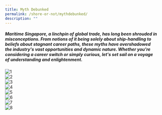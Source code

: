 ```yaml
---
title: Myth Debunked
permalink: /shore-or-not/mythdebunked/
description: ""
---
```

##### Maritime Singapore, a linchpin of global trade, has long been shrouded in misconceptions. From notions of it being solely about ship-handling to beliefs about stagnant career paths, these myths have overshadowed the industry's vast opportunities and dynamic nature. Whether you're considering a career switch or simply curious, let's set sail on a voyage of understanding and enlightenment.

<img border="0" alt="1" src="https://i.ibb.co/vjykPGH/1.png">
<br>
<img border="0" alt="2" src="https://i.ibb.co/Jm6H9mf/2.png">
<br>
<img border="0" alt="3" src="https://i.ibb.co/MC0w53S/3.png">
<br>
<img border="0" alt="4" src="https://i.ibb.co/WPKDmdK/4.png">
<br>
<img border="0" alt="5" src="https://i.ibb.co/mJmxHpp/5.png">
<br>
<img border="0" alt="6" src="https://i.ibb.co/tqBCDmn/6.png">
<br>
<img border="0" alt="7" src="https://i.ibb.co/0tQTGYR/7.png">
<br>
<img border="0" alt="8" src="https://i.ibb.co/3NBrCRg/8.png">